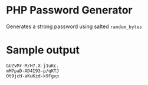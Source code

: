 # PHP Password Generator
Generates a strong password using salted `random_bytes` 

# Sample output
`GUZvMr-M/H7.X-j1uKc.`\
`mM7paD-AD4I93-p/qKTJ`\
`Ot9jcH-aKuKzd-k9Fgvp`
